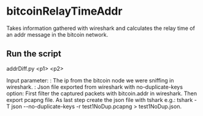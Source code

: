 # bitcoinRelayTimeAddr
Takes information gathered with wireshark and calculates the relay time of an addr message in the bitcoin network.

## Run the script
addrDiff.py \<p1\> \<p2\>

Input parameter:
 <p1>: The ip from the bitcoin node we were sniffing in wireshark.
 <p2>: Json file exported from wireshark with no-duplicate-keys option: First filter the captured packets with bitcoin.addr in wireshark. Then export pcapng file. As last step create the json file with tshark e.g.: tshark -T json --no-duplicate-keys -r test1NoDup.pcapng > test1NoDup.json.
